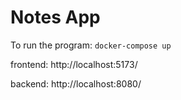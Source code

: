 # Notes App
To run the program:
`docker-compose up`

frontend:
http://localhost:5173/

backend:
http://localhost:8080/
